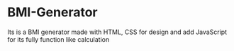 # BMI-Generator
Its is a BMI generator made with HTML, CSS for design and add JavaScript for its fully function like calculation 
